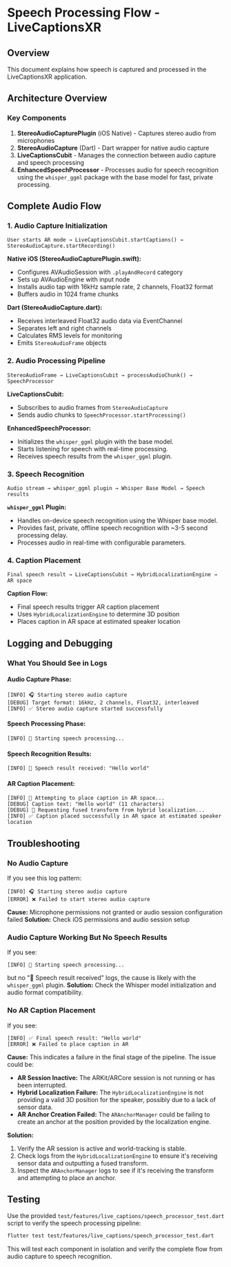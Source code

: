 # Speech Processing Flow - LiveCaptionsXR

## Overview
This document explains how speech is captured and processed in the LiveCaptionsXR application.

## Architecture Overview

### Key Components
1. **StereoAudioCapturePlugin** (iOS Native) - Captures stereo audio from microphones
2. **StereoAudioCapture** (Dart) - Dart wrapper for native audio capture
3. **LiveCaptionsCubit** - Manages the connection between audio capture and speech processing
4. **EnhancedSpeechProcessor** - Processes audio for speech recognition using the `whisper_ggml` package with the base model for fast, private processing.

## Complete Audio Flow

### 1. Audio Capture Initialization
```
User starts AR mode → LiveCaptionsCubit.startCaptions() → StereoAudioCapture.startRecording()
```

**Native iOS (StereoAudioCapturePlugin.swift):**
- Configures AVAudioSession with `.playAndRecord` category
- Sets up AVAudioEngine with input node
- Installs audio tap with 16kHz sample rate, 2 channels, Float32 format
- Buffers audio in 1024 frame chunks

**Dart (StereoAudioCapture.dart):**
- Receives interleaved Float32 audio data via EventChannel
- Separates left and right channels
- Calculates RMS levels for monitoring
- Emits `StereoAudioFrame` objects

### 2. Audio Processing Pipeline
```
StereoAudioFrame → LiveCaptionsCubit → processAudioChunk() → SpeechProcessor
```

**LiveCaptionsCubit:**
- Subscribes to audio frames from `StereoAudioCapture`
- Sends audio chunks to `SpeechProcessor.startProcessing()`

**EnhancedSpeechProcessor:**
- Initializes the `whisper_ggml` plugin with the base model.
- Starts listening for speech with real-time processing.
- Receives speech results from the `whisper_ggml` plugin.

### 3. Speech Recognition
```
Audio stream → whisper_ggml plugin → Whisper Base Model → Speech results
```

**`whisper_ggml` Plugin:**
- Handles on-device speech recognition using the Whisper base model.
- Provides fast, private, offline speech recognition with ~3-5 second processing delay.
- Processes audio in real-time with configurable parameters.

### 4. Caption Placement
```
Final speech result → LiveCaptionsCubit → HybridLocalizationEngine → AR space
```

**Caption Flow:**
- Final speech results trigger AR caption placement
- Uses `HybridLocalizationEngine` to determine 3D position
- Places caption in AR space at estimated speaker location

## Logging and Debugging

### What You Should See in Logs

#### Audio Capture Phase:
```
[INFO] 🎧 Starting stereo audio capture
[DEBUG] Target format: 16kHz, 2 channels, Float32, interleaved
[INFO] ✅ Stereo audio capture started successfully
```

#### Speech Processing Phase:
```
[INFO] 🎤 Starting speech processing...
```

#### Speech Recognition Results:
```
[INFO] 🎤 Speech result received: "Hello world"
```

#### AR Caption Placement:
```
[INFO] 🎯 Attempting to place caption in AR space...
[DEBUG] Caption text: "Hello world" (11 characters)
[DEBUG] 🔄 Requesting fused transform from hybrid localization...
[INFO] ✅ Caption placed successfully in AR space at estimated speaker location
```

## Troubleshooting

### No Audio Capture
If you see this log pattern:
```
[INFO] 🎧 Starting stereo audio capture
[ERROR] ❌ Failed to start stereo audio capture
```
**Cause:** Microphone permissions not granted or audio session configuration failed
**Solution:** Check iOS permissions and audio session setup

### Audio Capture Working But No Speech Results
If you see:
```
[INFO] 🎤 Starting speech processing...
```
but no "🎤 Speech result received" logs, the cause is likely with the `whisper_ggml` plugin.
**Solution:** Check the Whisper model initialization and audio format compatibility.

### No AR Caption Placement
If you see:
```
[INFO] ✅ Final speech result: "Hello world"
[ERROR] ❌ Failed to place caption in AR
```
**Cause:** This indicates a failure in the final stage of the pipeline. The issue could be:
*   **AR Session Inactive:** The ARKit/ARCore session is not running or has been interrupted.
*   **Hybrid Localization Failure:** The `HybridLocalizationEngine` is not providing a valid 3D position for the speaker, possibly due to a lack of sensor data.
*   **AR Anchor Creation Failed:** The `ARAnchorManager` could be failing to create an anchor at the position provided by the localization engine.

**Solution:**
1.  Verify the AR session is active and world-tracking is stable.
2.  Check logs from the `HybridLocalizationEngine` to ensure it's receiving sensor data and outputting a fused transform.
3.  Inspect the `ARAnchorManager` logs to see if it's receiving the transform and attempting to place an anchor.

## Testing

Use the provided `test/features/live_captions/speech_processor_test.dart` script to verify the speech processing pipeline:

```bash
flutter test test/features/live_captions/speech_processor_test.dart
```

This will test each component in isolation and verify the complete flow from audio capture to speech recognition.
